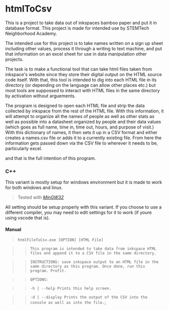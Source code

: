 # htmlToCsv

This is a project to take data out of inkspaces bamboo paper and put it in database format. This project is made for intended use by STEMTech Neighborhood Academy.

The intended use for this project is to take names written on a sign up sheet including other values, process it through a writing to text machine, and put that information on an excel sheet for use in data manipulation other projects.

The task is to make a functional tool that can take html files taken from inkspace's website since they store their digital output on the HTML source code itself.
With that, this tool is intended to dig into each HTML file in its directory (or depending on the language can allow other places etc.) but most tools are suppossed to interact with HTML files in the same directory by activation without arguements.

The program is designed to open each HTML file and strip the data collected by inkspace from the rest of the HTML file. With this information, it will attempt to organize all the names of people as well as other stats as well as possible into a datasheet organized by people and their data values (which goes as full name, time in, time out, hours, and purpose of visit.)
With this dictionary of names, it then sets it up in a CSV format and either creates a names.csv file or adds it to a currently existing file. From here the information gets passed down via the CSV file to wherever it needs to be, particularly excel.

and that is the full intention of this program.

### C++

This variant is mostly setup for windows environment but it is made to work for both windows and linux.

> Tested with *[MinGW32](https://http://www.mingw.org)*

All setting should be setup properly with this variant. If you choose to use a different compiler, you may need to edit settings for it to work (if youre using vscode that is).

#### Manual

> ``htmlFileToCsv.exe [OPTION] [HTML File]``

>> ``This program is intended to take data from inkspace HTML files and append it to a CSV file in the same directory.``

>> ``INSTRUCTIONS: save inkspace output to an HTML file in the same directory as this program. Once done, run this program. Profit.``

>> ``OPTIONS:``

>> ``-h | --help Prints this help screen.``

>> ``-d | --display Prints the output of the CSV into the console as well as into the file.``;
